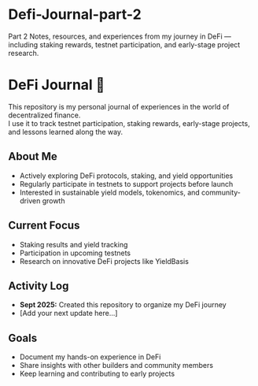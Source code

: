 # Defi-Journal-part-2
Part 2 Notes, resources, and experiences from my journey in DeFi — including staking rewards, testnet participation, and early-stage project research.
# DeFi Journal 🚀  

This repository is my personal journal of experiences in the world of decentralized finance.  
I use it to track testnet participation, staking rewards, early-stage projects, and lessons learned along the way.  

## About Me  
- Actively exploring DeFi protocols, staking, and yield opportunities  
- Regularly participate in testnets to support projects before launch  
- Interested in sustainable yield models, tokenomics, and community-driven growth  

## Current Focus  
- Staking results and yield tracking  
- Participation in upcoming testnets  
- Research on innovative DeFi projects like YieldBasis  

## Activity Log  
- **Sept 2025:** Created this repository to organize my DeFi journey  
- [Add your next update here…]  

## Goals  
- Document my hands-on experience in DeFi  
- Share insights with other builders and community members  
- Keep learning and contributing to early projects  
